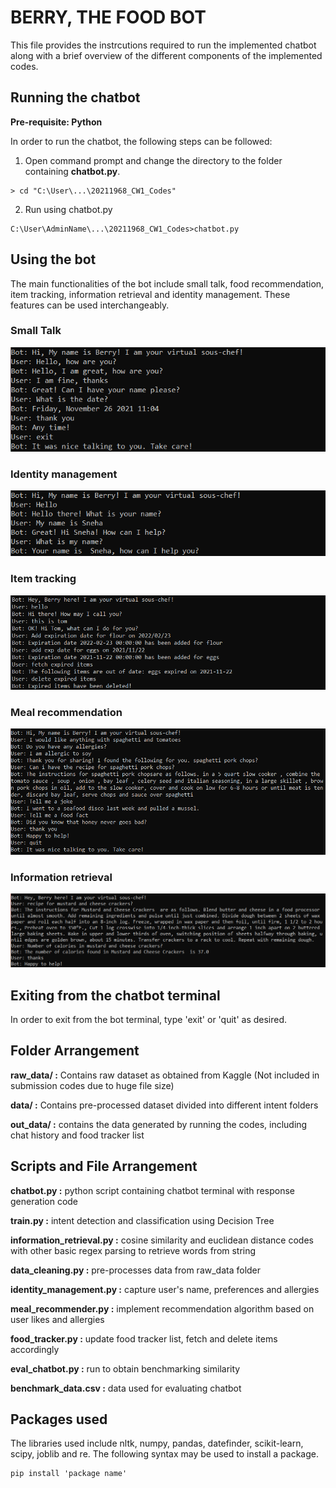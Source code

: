 # BERRY, THE FOOD BOT
This file provides the instrcutions required to run the implemented chatbot along with a brief overview of the different components of the implemented codes.

## Running the chatbot

**Pre-requisite: Python**

In order to run the chatbot, the following steps can be followed:
1. Open command prompt and change the directory to the folder containing **chatbot.py**.
```
> cd "C:\User\...\20211968_CW1_Codes"
```
2. Run using chatbot.py
```
C:\User\AdminName\...\20211968_CW1_Codes>chatbot.py 
```

## Using the bot

The main functionalities of the bot include small talk, food recommendation, item tracking, information retrieval and identity management. These features can be used interchangeably.

### Small Talk
<p float="left">
  <img
       src=https://github.com/SnehaUmrit/HAI_CW1/blob/main/screenshots/small-talk-1.png
       />
</p>

### Identity management
<p float="left">
  <img
       src=https://github.com/SnehaUmrit/HAI_CW1/blob/main/screenshots/identity-management.png
       />
</p>

### Item tracking
<p float="left">
  <img
       src=https://github.com/SnehaUmrit/HAI_CW1/blob/main/screenshots/food-tracker.png
       />
</p>

### Meal recommendation
<p float="left">
  <img
       src=https://github.com/SnehaUmrit/HAI_CW1/blob/main/screenshots/meal-rec.png
       />
</p>

### Information retrieval
<p float="left">
  <img
       src=https://github.com/SnehaUmrit/HAI_CW1/blob/main/screenshots/info-retrieval.png
       />
</p>



## Exiting from the chatbot terminal

In order to exit from the bot terminal, type 'exit' or 'quit' as desired.


## Folder Arrangement

**raw_data/ :** Contains raw dataset as obtained from Kaggle (Not included in submission codes due to huge file size)

**data/ :** Contains pre-processed dataset divided into different intent folders

**out_data/ :** contains the data generated by running the codes, including chat history and food tracker list

## Scripts and File Arrangement
**chatbot.py :** python script containing chatbot terminal with response generation code

**train.py :** intent detection and classification using Decision Tree

**information_retrieval.py :** cosine similarity and euclidean distance codes with other basic regex parsing to retrieve words from string

**data_cleaning.py :** pre-processes data from raw_data folder

**identity_management.py :** capture user's name, preferences and allergies

**meal_recommender.py :** implement recommendation algorithm based on user likes and allergies

**food_tracker.py :** update food tracker list, fetch and delete items accordingly

**eval_chatbot.py :** run to obtain benchmarking similarity

**benchmark_data.csv :** data used for evaluating chatbot

## Packages used

The libraries used include nltk, numpy, pandas, datefinder, scikit-learn, scipy, joblib and re. The following syntax may be used to install a package.

```
pip install 'package name'
```


